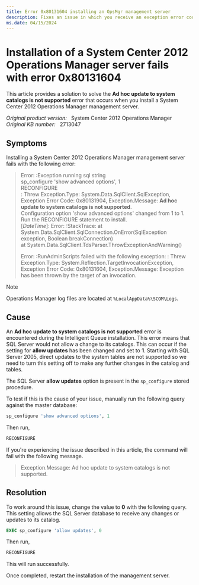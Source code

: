 ```yaml
---
title: Error 0x80131604 installing an OpsMgr management server
description: Fixes an issue in which you receive an exception error code 0x80131604 during the installation of a System Center 2012 Operations Manager server.
ms.date: 04/15/2024
---
```

# Installation of a System Center 2012 Operations Manager server fails with error 0x80131604

This article provides a solution to solve the **Ad hoc update to system catalogs is not supported** error that occurs when you install a System Center 2012 Operations Manager management server.

_Original product version:_ &nbsp; System Center 2012 Operations Manager  
_Original KB number:_ &nbsp; 2713047

## Symptoms

Installing a System Center 2012 Operations Manager management server fails with the following error:

> Error: :Exception running sql string  
> sp_configure 'show advanced options', 1  
> RECONFIGURE  
> : Threw Exception.Type: System.Data.SqlClient.SqlException, Exception Error Code: 0x80131904, Exception.Message: **Ad hoc update to system catalogs is not supported**.  
> Configuration option 'show advanced options' changed from 1 to 1. Run the RECONFIGURE statement to install.  
> [*DateTime*]: Error: :StackTrace:   at System.Data.SqlClient.SqlConnection.OnError(SqlException exception, Boolean breakConnection)  
> at System.Data.SqlClient.TdsParser.ThrowExceptionAndWarning()
>
> Error: :RunAdminScripts failed with the following exception: : Threw Exception.Type: System.Reflection.TargetInvocationException, Exception Error Code: 0x80131604, Exception.Message: Exception has been thrown by the target of an invocation.

> [!NOTE]
> Operations Manager log files are located at `%LocalAppData%\SCOM\Logs`.

## Cause

An **Ad hoc update to system catalogs is not supported** error is encountered during the Intelligent Queue installation. This error means that SQL Server would not allow a change to its catalogs. This can occur if the setting for **allow updates** has been changed and set to **1**. Starting with SQL Server 2005, direct updates to the system tables are not supported so we need to turn this setting off to make any further changes in the catalog and tables.

The SQL Server **allow updates** option is present in the `sp_configure` stored procedure.

To test if this is the cause of your issue, manually run the following query against the master database:

```sql
sp_configure 'show advanced options', 1
```

Then run,

```sql
RECONFIGURE
```

If you're experiencing the issue described in this article, the command will fail with the following message.

> Exception.Message: Ad hoc update to system catalogs is not supported.

## Resolution

To work around this issue, change the value to **0** with the following query. This setting allows the SQL Server database to receive any changes or updates to its catalog.

```sql
EXEC sp_configure 'allow updates', 0
```

Then run,

```sql
RECONFIGURE
```

This will run successfully.

Once completed, restart the installation of the management server.
